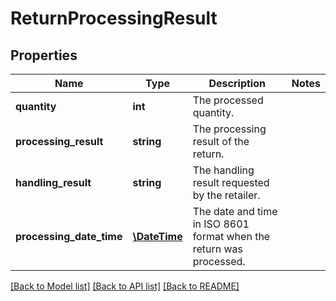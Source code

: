 # ReturnProcessingResult

## Properties
Name | Type | Description | Notes
------------ | ------------- | ------------- | -------------
**quantity** | **int** | The processed quantity. | 
**processing_result** | **string** | The processing result of the return. | 
**handling_result** | **string** | The handling result requested by the retailer. | 
**processing_date_time** | [**\DateTime**](\DateTime.md) | The date and time in ISO 8601 format when the return was processed. | 

[[Back to Model list]](../../README.md#documentation-for-models) [[Back to API list]](../../README.md#documentation-for-api-endpoints) [[Back to README]](../../README.md)

